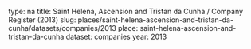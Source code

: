 type: na
title: Saint Helena, Ascension and Tristan da Cunha / Company Register (2013)
slug: places/saint-helena-ascension-and-tristan-da-cunha/datasets/companies/2013
place: saint-helena-ascension-and-tristan-da-cunha
dataset: companies
year: 2013
